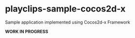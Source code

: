 # playclips-sample-cocos2d-x
Sample application implemented using Cocos2d-x Framework

**WORK IN PROGRESS**
